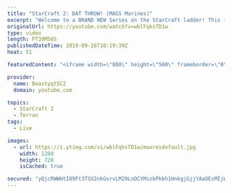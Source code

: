 ```yaml
---
title: "StarCraft 2: DAT THROW! (MASS Marines)"
excerpt: "Welcome to a BRAND NEW Series on the StarCraft ladder! This is the \"Mass Marines to Grandmaster\" challenge, where the only attacking unit that I'm allowed to make is Marines - and that's it! I am allowed to make Medivacs just so that the gaemplay is not too monotonous, but I believe I could even make"
originalUrl: https://youtube.com/watch?v=wblFqksTD1w
type: video
length: PT39M50S
publishedDateTime: 2019-09-26T10:19:39Z
heat: 51

featuredContent: "<iframe width=\"800\" height=\"500\" frameborder=\"0\" src=\"https://www.youtube.com/embed/wblFqksTD1w\" allow=\"accelerometer; autoplay; encrypted-media; gyroscope; picture-in-picture\" allowfullscreen></iframe>"

provider:
  name: BeastyqtSC2
  domain: youtube.com

topics:
  - StarCraft 2
  - Terran
tags:
  - Live

images:
  - url: https://i.ytimg.com/vi/wblFqksTD1w/maxresdefault.jpg
    width: 1280
    height: 720
    isCached: true

secured: "yQjcRWWHtI89Ft3TSV2nkGsrvLM29LnOCYMszkPkbh1HnkgjGjjYAaOEsMIjW71YoW0Kz33Q4R5kV4N7lyOtiKCFJp+Qx+jOe0QWNMvBFKt/AAlZj/lvzURRJBKWvuOdLPDfzAGSrLHm7rWyX+HhbIIfsM59nzWNjAZcoWCRG+AvRQc9qp+CYbTNs1mej31uPpZPrDFtg35j8Lou+lCXj/d69WOCdFlU72RbfHr+vUMRmjHaVdgY3CdvVNI9N9RAt5/T1huwqORR6DBgWPbLGKL9L6sZcQjUtk+NrZAF3YlicJ752cEv+ii8ZajMYvpf6MuUGtbj1sp54tTW2b3P8+lbx90tAiON6K1OC3+QGFHB+qhxfq/5PTl13f/B1cZ0jalmiuMLBqLpExWC66e9TOw8tGZdIqUpu6B1u5nNa30=;YNaz81sOh4uZIRC2mkAm+g=="
---
```


